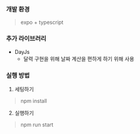 ### 개발 환경
> expo + typescript

### 추가 라이브러리
- DayJs
  - 달력 구현을 위해 날짜 계산을 편하게 하기 위해 사용
 
### 실행 방법
1. 세팅하기
> npm install
2. 실행하기
> npm run start
